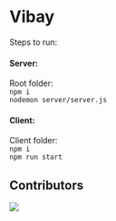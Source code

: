 # Vibay
Steps to run:
#### Server:
Root folder:   
```npm i```   
```nodemon server/server.js```

#### Client:
Client folder:  
```npm i```  
 ```npm run start```


## Contributors
<a href = "https://github.com/syed0wais/Vibay/graphs/contributors">
  <img src = "https://contrib.rocks/image?repo=syed0wais/Vibay"/>
</a>

